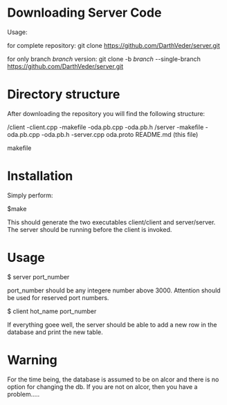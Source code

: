 Downloading Server Code
=======================

Usage:

for complete repository:
git clone  https://github.com/DarthVeder/server.git

for only branch *branch* version:
git clone -b *branch* --single-branch https://github.com/DarthVeder/server.git

Directory structure
===================

After downloading the repository you will find the following structure:

/client
  -client.cpp
  -makefile
  -oda.pb.cpp
  -oda.pb.h
/server
  -makefile
  -oda.pb.cpp
  -oda.pb.h
  -server.cpp
oda.proto
README.md (this file)

makefile

Installation
============

Simply perform:

$make

This should generate the two executables client/client and server/server. The server should be running
before the client is invoked. 

Usage
=====

$ server port_number

port_number should be any integere number above 3000. Attention should be used for reserved
port numbers.

$ client hot_name port_number

If everything goee well, the server should be able to add a new row in the database and print the
new table.

Warning
=======

For the time being, the database is assumed to be on alcor and there is no option for changing
the db. If you are not on alcor, then you have a problem.....
